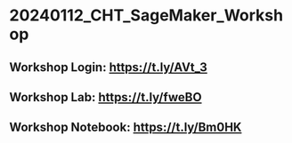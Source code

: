 # 20240112_CHT_SageMaker_Workshop

## Workshop Login: https://t.ly/AVt_3

## Workshop Lab: https://t.ly/fweBO

## Workshop Notebook: https://t.ly/Bm0HK
